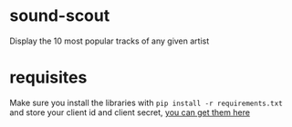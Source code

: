 # sound-scout

Display the 10 most popular tracks of any given artist 

# requisites

Make sure you install the libraries with ```pip install -r requirements.txt```
and store your client id and client secret, [you can get them here](https://developers.spotify.com)